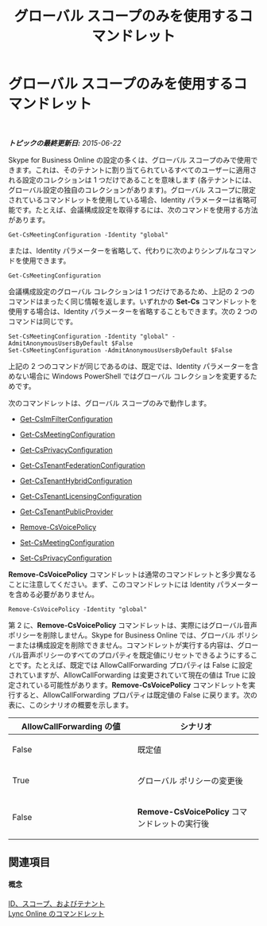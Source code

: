 ﻿---
title: グローバル スコープのみを使用するコマンドレット
TOCTitle: グローバル スコープのみを使用するコマンドレット
ms:assetid: 0ffd3bc9-a6a1-4c2e-8d52-e599acc49d2d
ms:mtpsurl: https://technet.microsoft.com/ja-jp/library/Dn362771(v=OCS.15)
ms:contentKeyID: 56270052
ms.date: 06/02/2017
mtps_version: v=OCS.15
ms.translationtype: HT
---

# グローバル スコープのみを使用するコマンドレット

 

_**トピックの最終更新日:** 2015-06-22_

Skype for Business Online の設定の多くは、グローバル スコープのみで使用できます。これは、そのテナントに割り当てられているすべてのユーザーに適用される設定のコレクションは 1 つだけであることを意味します (各テナントには、グローバル設定の独自のコレクションがあります)。グローバル スコープに限定されているコマンドレットを使用している場合、Identity パラメーターは省略可能です。たとえば、会議構成設定を取得するには、次のコマンドを使用する方法があります。

    Get-CsMeetingConfiguration -Identity "global"

または、Identity パラメーターを省略して、代わりに次のよりシンプルなコマンドを使用できます。

    Get-CsMeetingConfiguration

会議構成設定のグローバル コレクションは 1 つだけであるため、上記の 2 つのコマンドはまったく同じ情報を返します。いずれかの **Set-Cs** コマンドレットを使用する場合は、Identity パラメーターを省略することもできます。次の 2 つのコマンドは同じです。

    Set-CsMeetingConfiguration -Identity "global" -AdmitAnonymousUsersByDefault $False
    Set-CsMeetingConfiguration -AdmitAnonymousUsersByDefault $False

上記の 2 つのコマンドが同じであるのは、既定では、Identity パラメーターを含めない場合に Windows PowerShell ではグローバル コレクションを変更するためです。

次のコマンドレットは、グローバル スコープのみで動作します。

  - [Get-CsImFilterConfiguration](get-csimfilterconfiguration.md)

  - [Get-CsMeetingConfiguration](get-csmeetingconfiguration.md)

  - [Get-CsPrivacyConfiguration](get-csprivacyconfiguration.md)

  - [Get-CsTenantFederationConfiguration](get-cstenantfederationconfiguration.md)

  - [Get-CsTenantHybridConfiguration](get-cstenanthybridconfiguration.md)

  - [Get-CsTenantLicensingConfiguration](get-cstenantlicensingconfiguration.md)

  - [Get-CsTenantPublicProvider](get-cstenantpublicprovider.md)

  - [Remove-CsVoicePolicy](remove-csvoicepolicy.md)

  - [Set-CsMeetingConfiguration](set-csmeetingconfiguration.md)

  - [Set-CsPrivacyConfiguration](set-csprivacyconfiguration.md)

**Remove-CsVoicePolicy** コマンドレットは通常のコマンドレットと多少異なることに注意してください。まず、このコマンドレットには Identity パラメーターを含める必要がありません。

    Remove-CsVoicePolicy -Identity "global"

第 2 に、**Remove-CsVoicePolicy** コマンドレットは、実際にはグローバル音声ポリシーを削除しません。Skype for Business Online では、グローバル ポリシーまたは構成設定を削除できません。コマンドレットが実行する内容は、グローバル音声ポリシーのすべてのプロパティを既定値にリセットできるようにすることです。たとえば、既定では AllowCallForwarding プロパティは False に設定されていますが、AllowCallForwarding は変更されていて現在の値は True に設定されている可能性があります。**Remove-CsVoicePolicy** コマンドレットを実行すると、AllowCallForwarding プロパティは既定値の False に戻ります。次の表に、このシナリオの概要を示します。


<table>
<colgroup>
<col style="width: 50%" />
<col style="width: 50%" />
</colgroup>
<thead>
<tr class="header">
<th>AllowCallForwarding の値</th>
<th>シナリオ</th>
</tr>
</thead>
<tbody>
<tr class="odd">
<td><p>False</p></td>
<td><p>既定値</p></td>
</tr>
<tr class="even">
<td><p>True</p></td>
<td><p>グローバル ポリシーの変更後</p></td>
</tr>
<tr class="odd">
<td><p>False</p></td>
<td><p><strong>Remove-CsVoicePolicy</strong> コマンドレットの実行後</p></td>
</tr>
</tbody>
</table>


## 関連項目

#### 概念

[ID、スコープ、およびテナント](identities-scopes-and-tenants-in-skype-for-business-online.md)  
[Lync Online のコマンドレット](the-skype-for-business-online-cmdlets.md)

